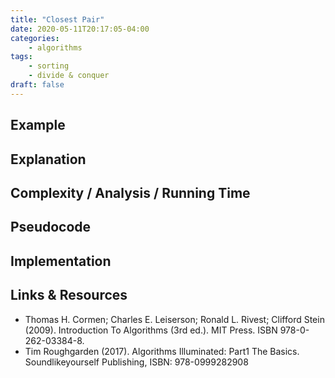 ```yaml
---
title: "Closest Pair"
date: 2020-05-11T20:17:05-04:00
categories:
    - algorithms
tags:
    - sorting
    - divide & conquer
draft: false
---
```

 

## Example

## Explanation

## Complexity / Analysis / Running Time

## Pseudocode

## Implementation

## Links & Resources

- Thomas H. Cormen; Charles E. Leiserson; Ronald L. Rivest; Clifford Stein (2009). Introduction To Algorithms (3rd ed.). MIT Press. ISBN 978-0-262-03384-8.
- Tim Roughgarden (2017). Algorithms Illuminated: Part1 The Basics. Soundlikeyourself Publishing, ISBN: 978-0999282908
